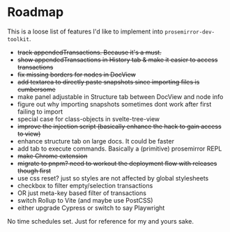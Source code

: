 # Roadmap

This is a loose list of features I'd like to implement into `prosemirror-dev-toolkit`.

- ~~track appendedTransactions. Because it's a must.~~
- ~~show appendedTransactions in History tab & make it easier to access transactions~~
- ~~fix missing borders for nodes in DocView~~
- ~~add textarea to directly paste snapshots since importing files is cumbersome~~
- make panel adjustable in Structure tab between DocView and node info
- figure out why importing snapshots sometimes dont work after first failing to import
- special case for class-objects in svelte-tree-view
- ~~improve the injection script (basically enhance the hack to gain access to view)~~
- enhance structure tab on large docs. It could be faster
- add tab to execute commands. Basically a (primitive) prosemirror REPL
- ~~make Chrome extension~~
- ~~migrate to pnpm? need to workout the deployment flow with releases though first~~
- use css reset? just so styles are not affected by global stylesheets
- checkbox to filter empty/selection transactions
- OR just meta-key based filter of transactions
- switch Rollup to Vite (and maybe use PostCSS)
- either upgrade Cypress or switch to say Playwright

No time schedules set. Just for reference for my and yours sake.
